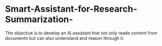 # Smart-Assistant-for-Research-Summarization-
The objective is to develop an AI assistant that not only reads content from  documents but can also understand and reason through it. 
